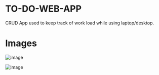 ﻿# TO-DO-WEB-APP

CRUD App used to keep track of work load while using laptop/desktop.

# Images
![image](https://github.com/manya706/TO-DO-WEB-APP/assets/96016153/f982834e-945e-49d0-90ab-17b11d914c6b)

![image](https://github.com/manya706/TO-DO-WEB-APP/assets/96016153/8df362b9-b853-4554-88eb-16e888077e0f)
